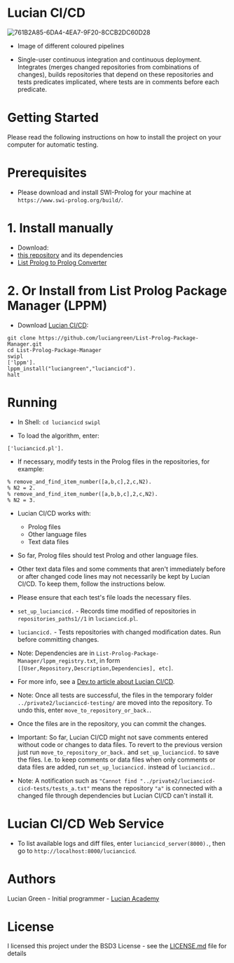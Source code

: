 # Lucian CI/CD

![761B2A85-6DA4-4EA7-9F20-8CCB2DC60D28](https://user-images.githubusercontent.com/15845542/234572372-8446f119-6151-4ea8-844b-4df89f605143.jpeg)

* Image of different coloured pipelines

* Single-user continuous integration and continuous deployment.  Integrates (merges changed repositories from combinations of changes), builds repositories that depend on these repositories and tests predicates implicated, where tests are in comments before each predicate.

# Getting Started

Please read the following instructions on how to install the project on your computer for automatic testing.

# Prerequisites

* Please download and install SWI-Prolog for your machine at `https://www.swi-prolog.org/build/`.

# 1. Install manually

* Download:
* <a href="https://github.com/luciangreen/luciancicd">this repository</a> and its dependencies
* <a href="https://github.com/luciangreen/List-Prolog-to-Prolog-Converter">List Prolog to Prolog Converter</a>

# 2. Or Install from List Prolog Package Manager (LPPM)

* Download <a href="https://github.com/luciangreen/luciancicd">Lucian CI/CD</a>:

```
git clone https://github.com/luciangreen/List-Prolog-Package-Manager.git
cd List-Prolog-Package-Manager
swipl
['lppm'].
lppm_install("luciangreen","luciancicd").
halt
```

# Running

* In Shell:
`cd luciancicd`
`swipl`

* To load the algorithm, enter:
```
['luciancicd.pl'].
```

* If necessary, modify tests in the Prolog files in the repositories, for example:

```
% remove_and_find_item_number([a,b,c],2,c,N2).
% N2 = 2.
% remove_and_find_item_number([a,b,b,c],2,c,N2).
% N2 = 3.
```

* Lucian CI/CD works with:
    * Prolog files
    * Other language files
    * Text data files

* So far, Prolog files should test Prolog and other language files.
* Other text data files and some comments that aren't immediately before or after changed code lines may not necessarily be kept by Lucian CI/CD. To keep them, follow the instructions below.

* Please ensure that each test's file loads the necessary files.

* `set_up_luciancicd.` - Records time modified of repositories in `repositories_paths1//1` in `luciancicd.pl`.

* `luciancicd.` - Tests repositories with changed modification dates. Run before committing changes.

* Note: Dependencies are in `List-Prolog-Package-Manager/lppm_registry.txt`, in form `[[User,Repository,Description,Dependencies], etc]`.

* For more info, see a <a href="https://dev.to/luciangreen/an-open-source-cicd-for-prolog-29h2">Dev.to article about Lucian CI/CD</a>.

* Note: Once all tests are successful, the files in the temporary folder `../private2/luciancicd-testing/` are moved into the repository. To undo this, enter `move_to_repository_or_back.`.

* Once the files are in the repository, you can commit the changes.

* Important: So far, Lucian CI/CD might not save comments entered without code or changes to data files. To revert to the previous version just run `move_to_repository_or_back.` and `set_up_luciancicd.` to save the files. I.e. to keep comments or data files when only comments  or data files are added, run `set_up_luciancicd.` instead of `luciancicd.`.

* Note: A notification such as `"Cannot find "../private2/luciancicd-cicd-tests/tests_a.txt"` means the repository `"a"` is connected with a changed file through dependencies but Lucian CI/CD can't install it.

# Lucian CI/CD Web Service

* To list available logs and diff files, enter `luciancicd_server(8000).`, then go to `http://localhost:8000/luciancicd`.

# Authors

Lucian Green - Initial programmer - <a href="https://www.lucianacademy.com/">Lucian Academy</a>

# License

I licensed this project under the BSD3 License - see the <a href="LICENSE">LICENSE.md</a> file for details

